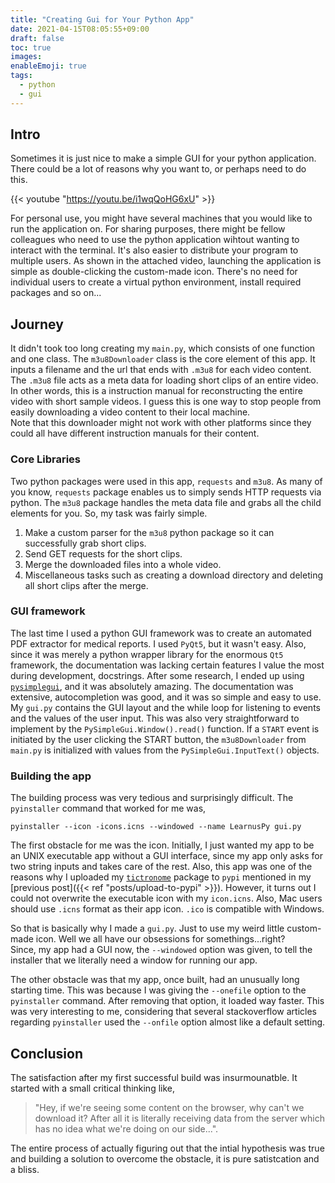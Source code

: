 ```yaml
---
title: "Creating Gui for Your Python App"
date: 2021-04-15T08:05:55+09:00
draft: false
toc: true
images:
enableEmoji: true
tags:
  - python
  - gui
---
```


## Intro

Sometimes it is just nice to make a simple GUI for your python application. There could be a lot of reasons why you want to, or perhaps need to do this.

{{< youtube "https://youtu.be/i1wqQoHG6xU" >}}

For personal use, you might have several machines that you would like to run the application on. For sharing purposes, there might be fellow colleagues who need to use the python application wihtout wanting to interact with the terminal. It's also easier to distribute your program to multiple users. As shown in the attached video, launching the application is simple as double-clicking the custom-made icon. There's no need for individual users to create a virtual python environment, install required packages and so on...

## Journey

It didn't took too long creating my `main.py`, which consists of one function and one class. The `m3u8Downloader` class is the core element of this app. It inputs a filename and the url that ends with `.m3u8` for each video content. The `.m3u8` file acts as a meta data for loading short clips of an entire video. In other words, this is a instruction manual for reconstructing the entire video with short sample videos. I guess this is one way to stop people from easily downloading a video content to their local machine.  
Note that this downloader might not work with other platforms since they could all have different instruction manuals for their content.

### Core Libraries

Two python packages were used in this app, `requests` and `m3u8`. As many of you know, `requests` package enables us to simply sends HTTP requests via python. The `m3u8` package handles the meta data file and grabs all the child elements for you. So, my task was fairly simple.

1. Make a custom parser for the `m3u8` python package so it can successfully grab short clips.
2. Send GET requests for the short clips.
3. Merge the downloaded files into a whole video.
4. Miscellaneous tasks such as creating a download directory and deleting all short clips after the merge.

### GUI framework

The last time I used a python GUI framework was to create an automated PDF extractor for medical reports. I used `PyQt5`, but it wasn't easy. Also, since it was merely a python wrapper library for the enormous `Qt5` framework, the documentation was lacking certain features I value the most during development, docstrings. After some research, I ended up using [`pysimplegui`](https://pysimplegui.readthedocs.io/en/latest/), and it was absolutely amazing. The documentation was extensive, autocompletion was good, and it was so simple and easy to use.  
My `gui.py` contains the GUI layout and the while loop for listening to events and the values of the user input. This was also very straightforward to implement by the `PySimpleGui.Window().read()` function. If a `START` event is initiated by the user clicking the START button, the `m3u8Downloader` from `main.py` is initialized with values from the `PySimpleGui.InputText()` objects.

### Building the app

The building process was very tedious and surprisingly difficult. The `pyinstaller` command that worked for me was,

```shell
pyinstaller --icon -icons.icns --windowed --name LearnusPy gui.py
```

The first obstacle for me was the icon. Initially, I just wanted my app to be an UNIX executable app without a GUI interface, since my app only asks for two string inputs and takes care of the rest. Also, this app was one of the reasons why I uploaded my [`tictronome`](https://pypi.org/project/tictronome/) package to `pypi` mentioned in my [previous post]({{< ref "posts/upload-to-pypi" >}}). However, it turns out I could not overwrite the executable icon with my `icon.icns`. Also, Mac users should use `.icns` format as their app icon. `.ico` is compatible with Windows.

So that is basically why I made a `gui.py`. Just to use my weird little custom-made icon. Well we all have our obsessions for somethings...right?  
Since, my app had a GUI now, the `--windowed` option was given, to tell the installer that we literally need a window for running our app.

The other obstacle was that my app, once built, had an unusually long starting time. This was because I was giving the `--onefile` option to the `pyinstaller` command. After removing that option, it loaded way faster. This was very interesting to me, considering that several stackoverflow articles regarding `pyinstaller` used the `--onfile` option almost like a default setting.

## Conclusion

The satisfaction after my first successful build was insurmounatble. It started with a small critical thinking like,

> "Hey, if we're seeing some content on the browser, why can't we download it? After all it is literally receiving data from the server which has no idea what we're doing on our side...".

The entire process of actually figuring out that the intial hypothesis was true and building a solution to overcome the obstacle, it is pure satistcation and a bliss.
